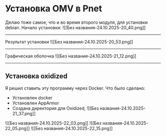 # Установка OMV в Pnet
Делаю тоже самое, что и во время второго модуля, для установки debian.
Начало установки:
![[Без названия-24.10.2025-20_40.png]]

---

Результат установки
![[Без названия-24.10.2025-20_53.png]]

---
Графическая оболочка
![[Без названия-24.10.2025-21_12.png]]

--- 
## Установка oxidized
Я решил ставить эту программу через Docker.
Что было сделано:
- Установлен docker
- Установлен AppArmor
- Создана директория для Oxidized,
![[Без названия-24.10.2025-21_37.png]]

![[Без названия-24.10.2025-22_03.png]]
![[Без названия-24.10.2025-22_05.png]]
![[Без названия-24.10.2025-22_15.png]]